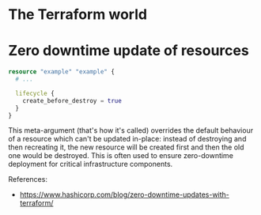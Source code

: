 # The Terraform world

# Zero downtime update of resources

```tf
resource "example" "example" {
  # ...

  lifecycle {
    create_before_destroy = true
  }
}
```

This meta-argument (that's how it's called) overrides the default behaviour
of a resource which can't be updated in-place: instead of destroying and
then recreating it, the new resource will be created first and then the old
one would be destroyed. This is often used to ensure zero-downtime deployment
for critical infrastructure components.

References:
- https://www.hashicorp.com/blog/zero-downtime-updates-with-terraform/
